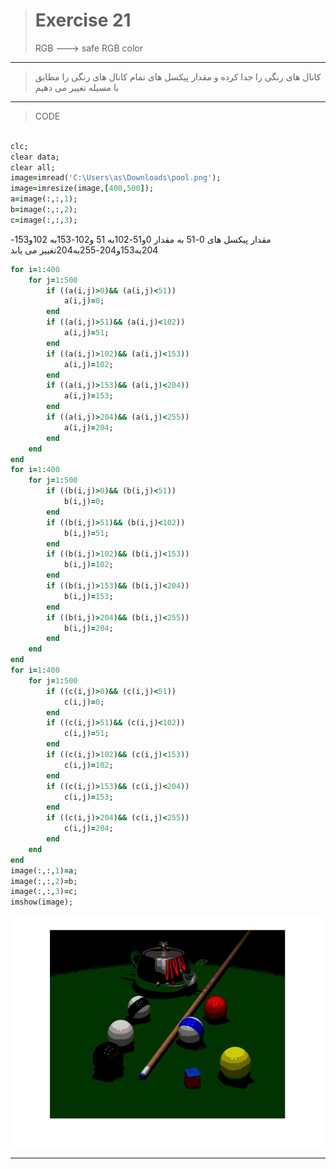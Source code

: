 
> # Exercise 21
>RGB ---> safe RGB color 
***

>کانال های رنگی را جدا کرده و مقدار پیکسل های تمام کانال های رنگی را مطابق با مسیله تغییر می دهیم
***

>CODE
```ruby
 
clc;
clear data;
clear all;
image=imread('C:\Users\as\Downloads\pool.png');
image=imresize(image,[400,500]);
a=image(:,:,1);
b=image(:,:,2);
c=image(:,:,3);
```
مقدار پیکسل های 0-51 به مقدار 0و51-102به 51 و102-153به 102و153-204به153و204-255به204تغییر می یابد
```ruby
for i=1:400
    for j=1:500
        if ((a(i,j)>0)&& (a(i,j)<51))
            a(i,j)=0;
        end
        if ((a(i,j)>51)&& (a(i,j)<102))
            a(i,j)=51;
        end
        if ((a(i,j)>102)&& (a(i,j)<153))
            a(i,j)=102;
        end
        if ((a(i,j)>153)&& (a(i,j)<204))
            a(i,j)=153;
        end
        if ((a(i,j)>204)&& (a(i,j)<255))
            a(i,j)=204;
        end
    end
end
for i=1:400
    for j=1:500
        if ((b(i,j)>0)&& (b(i,j)<51))
            b(i,j)=0;
        end
        if ((b(i,j)>51)&& (b(i,j)<102))
            b(i,j)=51;
        end
        if ((b(i,j)>102)&& (b(i,j)<153))
            b(i,j)=102;
        end
        if ((b(i,j)>153)&& (b(i,j)<204))
            b(i,j)=153;
        end
        if ((b(i,j)>204)&& (b(i,j)<255))
            b(i,j)=204;
        end
    end
end
for i=1:400
    for j=1:500
        if ((c(i,j)>0)&& (c(i,j)<51))
            c(i,j)=0;
        end
        if ((c(i,j)>51)&& (c(i,j)<102))
            c(i,j)=51;
        end
        if ((c(i,j)>102)&& (c(i,j)<153))
            c(i,j)=102;
        end
        if ((c(i,j)>153)&& (c(i,j)<204))
            c(i,j)=153;
        end
        if ((c(i,j)>204)&& (c(i,j)<255))
            c(i,j)=204;
        end
    end
end
image(:,:,1)=a;
image(:,:,2)=b;
image(:,:,3)=c;
imshow(image);

```
![alt text](https://github.com/semnan-university-ai/image-processing-class/blob/main/excersiecs/afsaneh427726/21/1.jpg)
***

